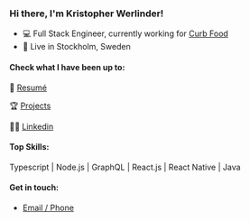 ### Hi there, I'm Kristopher Werlinder!

- 💻 Full Stack Engineer, currently working for <a target="_blank" href="https://curbfood.com/">Curb Food</a>
- 🏡 Live in Stockholm, Sweden

#### Check what I have been up to:

📕 <a target="_blank" href="resume.pdf">Resumé</a>

🏆 <a target="_blank" href="https://werlinder.me/work.html">Projects</a>

🤵🏻 <a target="_blank" href="https://www.linkedin.com/in/kristopher-werlinder-a9b265192/">Linkedin</a>

#### Top Skills:

Typescript | Node.js | GraphQL | React.js | React Native | Java

#### Get in touch:

- <a target="_blank" href="https://werlinder.me/contact.html">Email / Phone</a>

<!--
**Christofferos/Christofferos** is a ✨ _special_ ✨ repository because its `README.md` (this file) appears on your GitHub profile.

Here are some ideas to get you started:

- 🔭 I’m currently working on ...
- 🌱 I’m currently learning ...
- 👯 I’m looking to collaborate on ...
- 🤔 I’m looking for help with ...
- 💬 Ask me about ...
- 📫 How to reach me: ...
- 😄 Pronouns: ...
- ⚡ Fun fact: ...
-->
